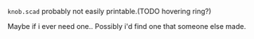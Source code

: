 `knob.scad` probably not easily printable.(TODO hovering ring?)

Maybe if i ever need one.. Possibly i'd find one that someone else made.

